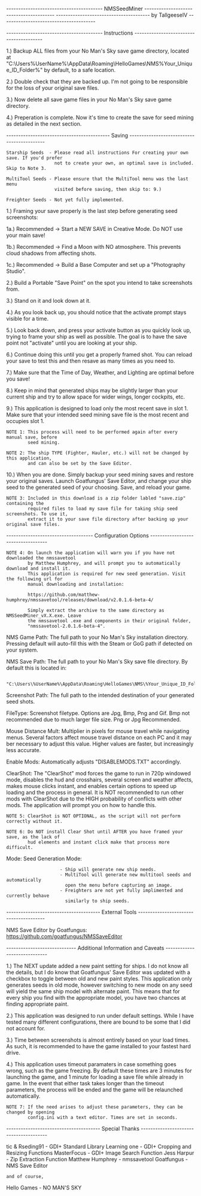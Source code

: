 ---------------------------------------- NMSSeedMiner ----------------------------------------
--------------------------------------- by TallgeeseIV ---------------------------------------


---------------------------------------- Instructions ----------------------------------------

1.)		Backup ALL files from your No Man's Sky save game directory, located at 
		"C:\Users\%UserName%\AppData\Roaming\HelloGames\NMS\%Your_Unique_ID_Folder%"
		by default, to a safe location.

2.)		Double check that they are backed up. I'm not going to be responsible for the
		loss of your original save files.

3.)		Now delete all save game files in your No Man's Sky save game directory.

4.)		Preperation is complete. Now it's time to create the save for seed mining as
		detailed in the next section.


------------------------------------------- Saving -------------------------------------------

	Starship Seeds 	- Please read all instructions For creating your own save. If you'd prefer
					  not to create your own, an optimal save is included. Skip to Note 3.
	
	MultiTool Seeds - Please ensure that the MultiTool menu was the last menu
					  visited before saving, then skip to: 9.)
	
	Freighter Seeds - Not yet fully implemented.


1.) 	Framing your save properly is the last step before generating seed screenshots:

   1a.) Recommended -> Start a NEW SAVE in Creative Mode. Do NOT use your main save!

   1b.) Recommended -> Find a Moon with NO atmosphere. This prevents cloud shadows
		from affecting shots.

   1c.) Recommended -> Build a Base Computer and set up a "Photography Studio".

2.) 	Build a Portable "Save Point" on the spot you intend to take screenshots from.

3.) 	Stand on it and look down at it.

4.) 	As you look back up, you should notice that the activate prompt stays visible for
		a time.

5.) 	Look back down, and press your activate button as you quickly look up, trying to
		frame your ship as well as possible. The goal is to have the save point not
		"activate" until you are looking at your ship.

6.) 	Continue doing this until you get a properly framed shot. You can reload your save
		to test this and then resave as many times as you need to.

7.) 	Make sure that the Time of Day, Weather, and Lighting are optimal before you save!

8.) 	Keep in mind that generated ships may be slightly larger than your current ship and
		try to allow space for wider wings, longer cockpits, etc.

9.) 	This application is designed to load only the most recent save in slot 1. Make sure
		that your intended seed mining save file is the most recent and occupies slot 1.

	NOTE 1: This process will need to be performed again after every manual save, before
		    seed mining.

	NOTE 2: The ship TYPE (Fighter, Hauler, etc.) will not be changed by this application,
		    and can also be set by the Save Editor.

10.)	When you are done. Simply backup your seed mining saves and restore your original
		saves. Launch Goatfungus' Save Editor, and change your ship seed to the generated
		seed of your choosing. Save, and reload your game.
		
	NOTE 3: Included in this download is a zip folder labled "save.zip" containing the
			required files to load my save file for taking ship seed screenshots. To use it,
			extract it to your save file directory after backing up your original save files.


------------------------------------ Configuration Options -----------------------------------

	NOTE 4: On launch the application will warn you if you have not downloaded the nmssavetool
		    by Matthew Humphrey, and will prompt you to automatically download and install it.
		    This application is required for new seed generation. Visit the following url for
		    manual downloading and installation:

		    https://github.com/matthew-humphrey/nmssavetool/releases/download/v2.0.1.6-beta-4/

		    Simply extract the archive to the same directory as NMSSeedMiner_vX.X.exe. Leave
		    the nmssavetool .exe and components in their original folder,
		    "nmssavetool-2.0.1.6-beta-4".


NMS Game Path:			The full path to your No Man's Sky installation directory.
						Pressing default will auto-fill this with the Steam or GoG path
						if detected on your system.

NMS Save Path:			The full path to your No Man's Sky save file directory.
						By default this is located in:

				"C:\Users\%UserName%\AppData\Roaming\HelloGames\NMS\%Your_Unique_ID_Folder%"

Screenshot Path:		The full path to the intended destination of your generated seed shots.

FileType:				Screenshot filetype. Options are Jpg, Bmp, Png and Gif. Bmp not
						recommended due to much larger file size. Png or Jpg Recommended.

Mouse Distance Mult:	Multiplier in pixels for mouse travel while navigating menus.
						Several factors affect mouse travel distance on each PC and it
						may ber necessary to adjust this value. Higher values are faster,
						but increasingly less accurate.

Enable Mods:			Automatically adjusts "DISABLEMODS.TXT" accordingly.

ClearShot:				The "ClearShot" mod forces the game to run in 720p windowed mode,
						disables the hud and crosshairs, several screen and weather affects,
						makes mouse clicks instant, and enables certain options to speed up
						loading and the process in general. It is NOT recommended to run
						other mods with ClearShot due to the HIGH probability of conflicts
						with other mods. The application will prompt you on how to handle
						this.

	NOTE 5: ClearShot is NOT OPTIONAL, as the script will not perform correctly without it.

	NOTE 6: Do NOT install Clear Shot until AFTER you have framed your save, as the lack of
		    hud elements and instant click make that process more difficult.

Mode:					Seed Generation Mode:

						- Ship will generate new ship needs.
						- MultiTool will generate new multitool seeds and automatically
						  open the menu before capturing an image.
						- Freighters are not yet fully implimented and currently behave
						  similarly to ship seeds.


--------------------------------------- External Tools ---------------------------------------

NMS Save Editor by Goatfungus: https://github.com/goatfungus/NMSSaveEditor


----------------------------- Additional Information and Caveats -----------------------------

1.)		The NEXT update added a new paint setting for ships. I do not know all the details,
		but I do know that Goatfungus' Save Editor was updated with a checkbox to toggle
		between old and new paint styles. This application only generates seeds in old mode,
		however switching to new mode on any seed will yield the same ship model with alternate
		paint. This means that for every ship you find with the appropriate model, you have two
		chances at finding appropriate paint.

2.)		This application was designed to run under default settings. While I have tested many
		different configurations, there are bound to be some that I did not account for.

3.) 	Time between screenshots is almost entirely based on your load times. As such, it is
		recommended to have the game installed to your fastest hard drive.

4.) 	This application uses timeout paramaters in case something goes wrong, such as the game
		freezing. By default these times are 3 minutes for launching the game, and 1 minute for
		loading	a save file while already in game. In the event that either task takes longer
		than the timeout parameters, the process will be ended and the game will be relaunched
		automatically.

	NOTE 7: If the need arises to adjust these parameters, they can be changed by opening
			config.ini with a text editor. Times are set in seconds.


--------------------------------------- Special Thanks ---------------------------------------

tic & Rseding91   - GDI+ Standard Library
Learning one 	  - GDI+ Cropping and Resizing Functions
MasterFocus 	  - GDI+ Image Search Function
Jess Harpur 	  - Zip Extraction Function
Matthew Humphrey  - nmssavetool
Goatfungus		  - NMS Save Editor

	and of course,

Hello Games		  - NO MAN'S SKY
